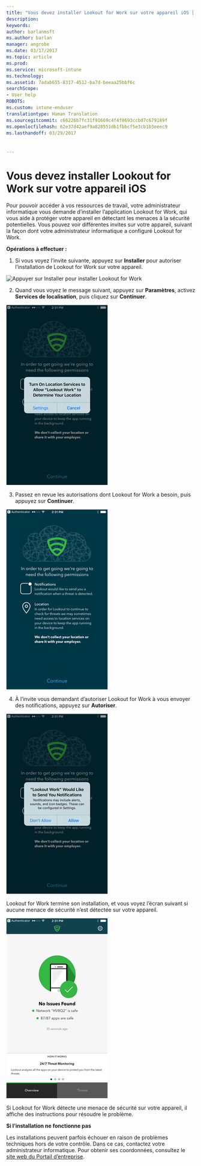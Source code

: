 ```yaml
---
title: "Vous devez installer Lookout for Work sur votre appareil iOS | Microsoft Docs"
description: 
keywords: 
author: barlanmsft
ms.author: barlan
manager: angrobe
ms.date: 03/17/2017
ms.topic: article
ms.prod: 
ms.service: microsoft-intune
ms.technology: 
ms.assetid: 7adab655-8317-4512-ba7d-beeaa25bbf6c
searchScope:
- User help
ROBOTS: 
ms.custom: intune-enduser
translationtype: Human Translation
ms.sourcegitcommit: c66226b7fc31f91669c4f4f0693ccbd7c679189f
ms.openlocfilehash: 62e37d42aef9a828551db1fbbcf5e3cb1b3eeec9
ms.lasthandoff: 03/29/2017


---
```


# <a name="you-need-to-install-lookout-for-work-on-your-ios-device"></a>Vous devez installer Lookout for Work sur votre appareil iOS

Pour pouvoir accéder à vos ressources de travail, votre administrateur informatique vous demande d’installer l’application Lookout for Work, qui vous aide à protéger votre appareil en détectant les menaces à la sécurité potentielles. Vous pouvez voir différentes invites sur votre appareil, suivant la façon dont votre administrateur informatique a configuré Lookout for Work.

**Opérations à effectuer :**

1.    Si vous voyez l’invite suivante, appuyez sur **Installer** pour autoriser l’installation de Lookout for Work sur votre appareil.

  ![Appuyer sur Installer pour installer Lookout for Work](./media/ios-mtd-install-app-request.png)

2. Quand vous voyez le message suivant, appuyez sur **Paramètres**, activez **Services de localisation**, puis cliquez sur **Continuer**.

  ![Appuyer sur Paramètres, puis sur Services de localisation](./media/ios-lfw-allow-location-services.png)

3. Passez en revue les autorisations dont Lookout for Work a besoin, puis appuyez sur **Continuer**.

  ![vous êtes maintenant connecté à Lookout for Work](./media/ios-lfw-permissions-lookout-needs.png)

4. À l’invite vous demandant d’autoriser Lookout for Work à vous envoyer des notifications, appuyez sur **Autoriser**.

  ![Appuyer sur Paramètres, puis sur Services de localisation](./media/ios-lfw-allow-notifications.png)

Lookout for Work termine son installation, et vous voyez l’écran suivant si aucune menace de sécurité n’est détectée sur votre appareil.

  ![Lookout for Work n’a détecté aucune menace de sécurité](./media/ios-lfw-no-threats-found.png)

Si Lookout for Work détecte une menace de sécurité sur votre appareil, il affiche des instructions pour résoudre le problème.

**Si l’installation ne fonctionne pas**

Les installations peuvent parfois échouer en raison de problèmes techniques hors de votre contrôle. Dans ce cas, contactez votre administrateur informatique. Pour obtenir ses coordonnées, consultez le [site web du Portail d’entreprise](http://portal.manage.microsoft.com).

